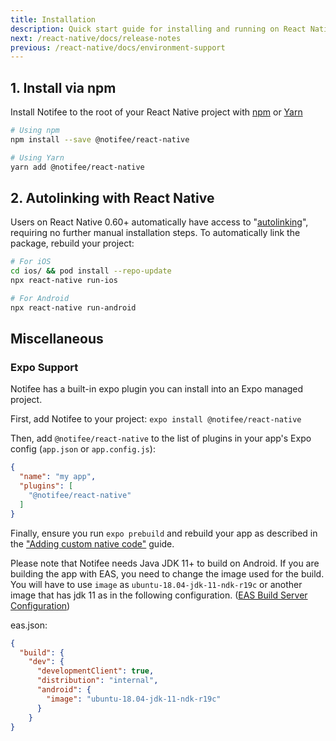 ```yaml
---
title: Installation
description: Quick start guide for installing and running on React Native.
next: /react-native/docs/release-notes
previous: /react-native/docs/environment-support
---
```


## 1. Install via npm

Install Notifee to the root of your React Native project with [npm](https://www.npmjs.com/) or
[Yarn](https://yarnpkg.com/lang/en/)

```bash
# Using npm
npm install --save @notifee/react-native

# Using Yarn
yarn add @notifee/react-native
```


## 2. Autolinking with React Native
Users on React Native 0.60+ automatically have access to "[autolinking](https://github.com/react-native-community/cli/blob/master/docs/autolinking.md)",
requiring no further manual installation steps. To automatically link the package, rebuild your project:

```bash
# For iOS
cd ios/ && pod install --repo-update
npx react-native run-ios

# For Android
npx react-native run-android
```

## Miscellaneous

### Expo Support
Notifee has a built-in expo plugin you can install into an Expo managed project.

First, add Notifee to your project:
`expo install @notifee/react-native`

Then, add `@notifee/react-native` to the list of plugins in your app's Expo config (`app.json` or `app.config.js`):
```json
{
  "name": "my app",
  "plugins": [
    "@notifee/react-native"
  ]
}
```

Finally, ensure you run `expo prebuild` and rebuild your app as described in the ["Adding custom native code"](https://docs.expo.io/workflow/customizing/) guide.

Please note that Notifee needs Java JDK 11+ to build on Android. If you are building the app with EAS, you need to change the image used for the build. You will have to use `image` as `ubuntu-18.04-jdk-11-ndk-r19c` or another image that has jdk 11 as in the following configuration. ([EAS Build Server Configuration](https://docs.expo.dev/build-reference/infrastructure/#image--ubuntu-1804-jdk-8-ndk-r19c--alias--default))

eas.json:
```json
{
  "build": {
    "dev": {
      "developmentClient": true,
      "distribution": "internal",
      "android": {
        "image": "ubuntu-18.04-jdk-11-ndk-r19c"
      }
    }
}
```
